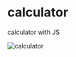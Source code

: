 # calculator
calculator with JS


![calculator](https://user-images.githubusercontent.com/83688429/129148537-31ab49ef-ad60-4fac-aa5e-669b3cf90d25.png)



